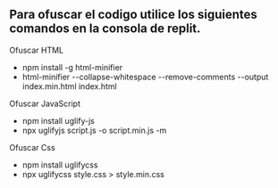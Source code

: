 ## Para ofuscar el codigo utilice los siguientes comandos en la consola de replit.

Ofuscar HTML <br>

* npm install -g html-minifier <br>
* html-minifier --collapse-whitespace --remove-comments --output index.min.html index.html


Ofuscar JavaScript <br>

  * npm install uglify-js <BR>
  * npx uglifyjs script.js -o script.min.js -m

Ofuscar Css

* npm install uglifycss<br>
* npx uglifycss style.css > style.min.css
